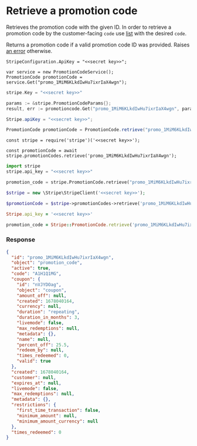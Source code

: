 # Retrieve a promotion code

Retrieves the promotion code with the given ID. In order to retrieve a promotion code by the customer-facing `code` use [list](https://docs.stripe.com/docs/api/promotion_codes/list.md) with the desired `code`.

Returns a promotion code if a valid promotion code ID was provided. Raises [an error](#errors) otherwise.


```dotnet
StripeConfiguration.ApiKey = "<<secret key>>";

var service = new PromotionCodeService();
PromotionCode promotionCode = service.Get("promo_1MiM6KLkdIwHu7ixrIaX4wgn");
```

```go
stripe.Key = "<<secret key>>"

params := &stripe.PromotionCodeParams{};
result, err := promotioncode.Get("promo_1MiM6KLkdIwHu7ixrIaX4wgn", params);
```

```java
Stripe.apiKey = "<<secret key>>";

PromotionCode promotionCode = PromotionCode.retrieve("promo_1MiM6KLkdIwHu7ixrIaX4wgn");
```

```node
const stripe = require('stripe')('<<secret key>>');

const promotionCode = await stripe.promotionCodes.retrieve('promo_1MiM6KLkdIwHu7ixrIaX4wgn');
```

```python
import stripe
stripe.api_key = "<<secret key>>"

promotion_code = stripe.PromotionCode.retrieve("promo_1MiM6KLkdIwHu7ixrIaX4wgn")
```

```php
$stripe = new \Stripe\StripeClient('<<secret key>>');

$promotionCode = $stripe->promotionCodes->retrieve('promo_1MiM6KLkdIwHu7ixrIaX4wgn', []);
```

```ruby
Stripe.api_key = '<<secret key>>'

promotion_code = Stripe::PromotionCode.retrieve('promo_1MiM6KLkdIwHu7ixrIaX4wgn')
```

### Response

```json
{
  "id": "promo_1MiM6KLkdIwHu7ixrIaX4wgn",
  "object": "promotion_code",
  "active": true,
  "code": "A1H1Q1MG",
  "coupon": {
    "id": "nVJYDOag",
    "object": "coupon",
    "amount_off": null,
    "created": 1678040164,
    "currency": null,
    "duration": "repeating",
    "duration_in_months": 3,
    "livemode": false,
    "max_redemptions": null,
    "metadata": {},
    "name": null,
    "percent_off": 25.5,
    "redeem_by": null,
    "times_redeemed": 0,
    "valid": true
  },
  "created": 1678040164,
  "customer": null,
  "expires_at": null,
  "livemode": false,
  "max_redemptions": null,
  "metadata": {},
  "restrictions": {
    "first_time_transaction": false,
    "minimum_amount": null,
    "minimum_amount_currency": null
  },
  "times_redeemed": 0
}
```